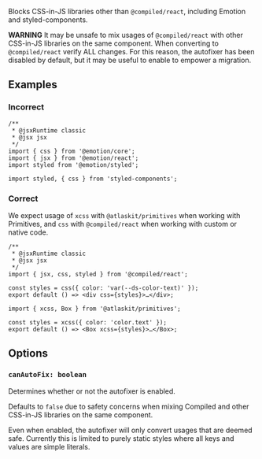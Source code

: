 Blocks CSS-in-JS libraries other than `@compiled/react`, including Emotion and styled-components.

**WARNING** It may be unsafe to mix usages of `@compiled/react` with other CSS-in-JS libraries on
the same component. When converting to `@compiled/react` verify ALL changes. For this reason, the
autofixer has been disabled by default, but it may be useful to enable to empower a migration.

## Examples

### Incorrect

```tsx
/**
 * @jsxRuntime classic
 * @jsx jsx
 */
import { css } from '@emotion/core';
import { jsx } from '@emotion/react';
import styled from '@emotion/styled';
```

```tsx
import styled, { css } from 'styled-components';
```

### Correct

We expect usage of `xcss` with `@atlaskit/primitives` when working with Primitives, and `css` with
`@compiled/react` when working with custom or native code.

```tsx
/**
 * @jsxRuntime classic
 * @jsx jsx
 */
import { jsx, css, styled } from '@compiled/react';

const styles = css({ color: 'var(--ds-color-text)' });
export default () => <div css={styles}>…</div>;
```

```tsx
import { xcss, Box } from '@atlaskit/primitives';

const styles = xcss({ color: 'color.text' });
export default () => <Box xcss={styles}>…</Box>;
```

## Options

### `canAutoFix: boolean`

Determines whether or not the autofixer is enabled.

Defaults to `false` due to safety concerns when mixing Compiled and other CSS-in-JS libraries on the
same component.

Even when enabled, the autofixer will only convert usages that are deemed safe. Currently this is
limited to purely static styles where all keys and values are simple literals.
